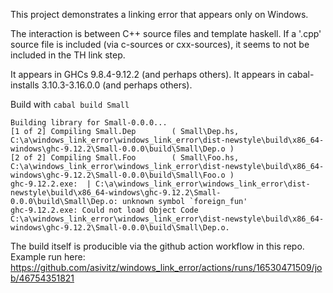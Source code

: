 This project demonstrates a linking error that appears only on Windows.

The interaction is between C++ source files and template haskell.
If a '.cpp' source file is included (via c-sources or cxx-sources), it seems to not be included in the TH link step.

It appears in GHCs 9.8.4-9.12.2 (and perhaps others).
It appears in cabal-installs 3.10.3-3.16.0.0 (and perhaps others).

Build with `cabal build Small`

```
Building library for Small-0.0.0...
[1 of 2] Compiling Small.Dep        ( Small\Dep.hs, C:\a\windows_link_error\windows_link_error\dist-newstyle\build\x86_64-windows\ghc-9.12.2\Small-0.0.0\build\Small\Dep.o )
[2 of 2] Compiling Small.Foo        ( Small\Foo.hs, C:\a\windows_link_error\windows_link_error\dist-newstyle\build\x86_64-windows\ghc-9.12.2\Small-0.0.0\build\Small\Foo.o )
ghc-9.12.2.exe:  | C:\a\windows_link_error\windows_link_error\dist-newstyle\build\x86_64-windows\ghc-9.12.2\Small-0.0.0\build\Small\Dep.o: unknown symbol `foreign_fun'
ghc-9.12.2.exe: Could not load Object Code C:\a\windows_link_error\windows_link_error\dist-newstyle\build\x86_64-windows\ghc-9.12.2\Small-0.0.0\build\Small\Dep.o.
```

The build itself is producible via the github action workflow in this repo. Example run here:
https://github.com/asivitz/windows_link_error/actions/runs/16530471509/job/46754351821
